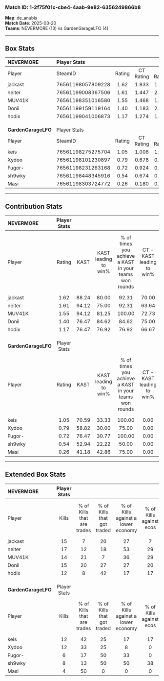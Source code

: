 ### Match ID: 1-2f75f01c-cbe4-4aab-9e82-6356249866b8  
**Map**: de_anubis  
**Match Date**: 2025-03-20  
**Teams**: NEVERMORE (13) vs GardenGarageLFO (4)  

---  

## Box Stats  

| **NEVERMORE**       | Player Stats      |        |           |          |       |      |       |         |        |      |     |
| :- | :- | :-: | :-: | :-: | :-: | :-: | :-: | :-: | :-: | :-: | :-: |
| Player              | SteamID           | Rating | CT Rating | T Rating | KAST  | ADR  | Kills | Assists | Deaths | K/D  | HS% |
| jackast             | 76561198057809228 |  1.62  |   1.833   |  1.321   | 88.24 | 93.2 |  15   |    7    |   6    | 2.50 | 46  |
| neiter              | 76561199008367506 |  1.61  |   1.447   |  2.437   | 94.12 | 94.2 |  17   |    2    |   10   | 1.70 | 58  |
| MUV41K              | 76561198351016580 |  1.55  |   1.468   |  1.999   | 94.12 | 87.6 |  14   |    5    |   7    | 2.00 | 64  |
| Donii               | 76561199159119164 |  1.40  |   1.183   |  2.146   | 76.47 | 88.4 |  15   |    3    |   9    | 1.67 | 53  |
| hodix               | 76561199041006873 |  1.17  |   1.274   |  1.243   | 76.47 | 72.3 |  12   |    4    |   10   | 1.20 | 33  |
|                     |                   |        |           |          |       |      |       |         |        |      |     |
|                     |                   |        |           |          |       |      |       |         |        |      |     |
|                     |                   |        |           |          |       |      |       |         |        |      |     |
| **GardenGarageLFO** | Player Stats      |        |           |          |       |      |       |         |        |      |     |
| Player              | SteamID           | Rating | CT Rating | T Rating | KAST  | ADR  | Kills | Assists | Deaths | K/D  | HS% |
| keis                | 76561198275275704 |  1.05  |   1.008   |  1.119   | 70.59 | 76.9 |  12   |    5    |   13   | 0.92 | 50  |
| Xydoo               | 76561198101230897 |  0.79  |   0.678   |  0.932   | 58.82 | 57.3 |  12   |    2    |   16   | 0.75 | 33  |
| Fugor-              | 76561198231263168 |  0.72  |   0.924   |  0.920   | 76.47 | 52.5 |   6   |    6    |   13   | 0.46 | 83  |
| sh9wky              | 76561198448345916 |  0.54  |   0.674   |  0.751   | 52.94 | 60.9 |   8   |    4    |   17   | 0.47 | 37  |
| Masi                | 76561198303724772 |  0.26  |   0.180   |  0.336   | 41.18 | 38.8 |   4   |    1    |   14   | 0.29 | 75  |
---  

## Contribution Stats  

| **NEVERMORE**       | Player Stats |       |                      |                                                        |                           |                                                             |                          |                                                            |
| :- | :-: | :-: | :-: | :-: | :-: | :-: | :-: | :-: |
| Player              |    Rating    | KAST  | KAST leading to win% | % of times you achieve a KAST in your teams won rounds | CT - KAST leading to win% | CT - % of times you achieve a KAST in your teams won rounds | T - KAST leading to win% | T - % of times you achieve a KAST in your teams won rounds |
| jackast             |     1.62     | 88.24 |        80.00         |                         92.31                          |           70.00           |                            87.50                            |          100.00          |                           100.00                           |
| neiter              |     1.61     | 94.12 |        75.00         |                         92.31                          |           63.64           |                            87.50                            |          100.00          |                           100.00                           |
| MUV41K              |     1.55     | 94.12 |        81.25         |                         100.00                         |           72.73           |                           100.00                            |          100.00          |                           100.00                           |
| Donii               |     1.40     | 76.47 |        84.62         |                         84.62                          |           75.00           |                            75.00                            |          100.00          |                           100.00                           |
| hodix               |     1.17     | 76.47 |        76.92         |                         76.92                          |           66.67           |                            75.00                            |          100.00          |                           80.00                            |
|                     |              |       |                      |                                                        |                           |                                                             |                          |                                                            |
|                     |              |       |                      |                                                        |                           |                                                             |                          |                                                            |
|                     |              |       |                      |                                                        |                           |                                                             |                          |                                                            |
| **GardenGarageLFO** | Player Stats |       |                      |                                                        |                           |                                                             |                          |                                                            |
| Player              |    Rating    | KAST  | KAST leading to win% | % of times you achieve a KAST in your teams won rounds | CT - KAST leading to win% | CT - % of times you achieve a KAST in your teams won rounds | T - KAST leading to win% | T - % of times you achieve a KAST in your teams won rounds |
| keis                |     1.05     | 70.59 |        33.33         |                         100.00                         |           0.00            |                            0.00                             |          50.00           |                           100.00                           |
| Xydoo               |     0.79     | 58.82 |        30.00         |                         75.00                          |           0.00            |                            0.00                             |          42.86           |                           75.00                            |
| Fugor-              |     0.72     | 76.47 |        30.77         |                         100.00                         |           0.00            |                            0.00                             |          50.00           |                           100.00                           |
| sh9wky              |     0.54     | 52.94 |        22.22         |                         50.00                          |           0.00            |                            0.00                             |          33.33           |                           50.00                            |
| Masi                |     0.26     | 41.18 |        42.86         |                         75.00                          |           0.00            |                            0.00                             |          60.00           |                           75.00                            |
---  

## Extended Box Stats  

| **NEVERMORE**       | Player Stats |                            |                            |                                    |                         |                              |                                 |        |                             |                                     |                          |                               |                            |
| :- | :-: | :-: | :-: | :-: | :-: | :-: | :-: | :-: | :-: | :-: | :-: | :-: | :-: |
| Player              |    Kills     | % of Kills that are trades | % of Kills that got traded | % of Kills against a lower economy | % of Kills against ecos | % of Kills that are flawless | % of Kills that are close duels | Deaths | % of Deaths that get traded | % of Deaths against a lower economy | % of Deaths against ecos | % of Deaths that are flawless | % of Deaths that are close |
| jackast             |      15      |             7              |             20             |                 27                 |            7            |              67              |                7                |   6    |             33              |                  0                  |            0             |              67               |             17             |
| neiter              |      17      |             12             |             18             |                 53                 |           29            |              82              |                6                |   10   |             40              |                 20                  |            20            |              90               |             0              |
| MUV41K              |      14      |             21             |             7              |                 36                 |           29            |              57              |                7                |   7    |             29              |                  0                  |            0             |              71               |             14             |
| Donii               |      15      |             20             |             27             |                 27                 |           20            |              67              |                7                |   9    |             22              |                 11                  |            11            |              78               |             0              |
| hodix               |      12      |             8              |             42             |                 17                 |           17            |              58              |                0                |   10   |             30              |                 30                  |            30            |              70               |             0              |
|                     |              |                            |                            |                                    |                         |                              |                                 |        |                             |                                     |                          |                               |                            |
|                     |              |                            |                            |                                    |                         |                              |                                 |        |                             |                                     |                          |                               |                            |
|                     |              |                            |                            |                                    |                         |                              |                                 |        |                             |                                     |                          |                               |                            |
| **GardenGarageLFO** | Player Stats |                            |                            |                                    |                         |                              |                                 |        |                             |                                     |                          |                               |                            |
| Player              |    Kills     | % of Kills that are trades | % of Kills that got traded | % of Kills against a lower economy | % of Kills against ecos | % of Kills that are flawless | % of Kills that are close duels | Deaths | % of Deaths that get traded | % of Deaths against a lower economy | % of Deaths against ecos | % of Deaths that are flawless | % of Deaths that are close |
| keis                |      12      |             42             |             25             |                 17                 |           17            |              83              |                8                |   13   |              8              |                  8                  |            0             |              62               |             8              |
| Xydoo               |      12      |             33             |             25             |                 8                  |            0            |              75              |                0                |   16   |             13              |                 13                  |            6             |              69               |             0              |
| Fugor-              |      6       |             17             |             50             |                 33                 |            0            |              67              |                0                |   13   |             46              |                  8                  |            0             |              69               |             15             |
| sh9wky              |      8       |             13             |             50             |                 50                 |           38            |              75              |               13                |   17   |             35              |                 12                  |            6             |              65               |             0              |
| Masi                |      4       |             50             |             0              |                 0                  |            0            |              75              |                0                |   14   |              7              |                  7                  |            0             |              71               |             7              |

